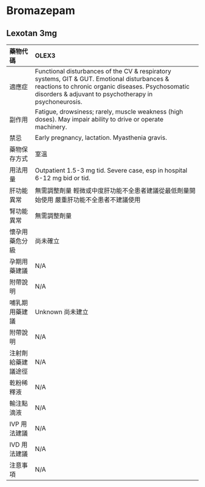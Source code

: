 # Bromazepam

## Lexotan 3mg

| 藥物代碼           | OLEX3                                                                                                                                                                                                      |
|:-------------------|:-----------------------------------------------------------------------------------------------------------------------------------------------------------------------------------------------------------|
| 適應症             | Functional disturbances of the CV & respiratory systems, GIT & GUT. Emotional disturbances & reactions to chronic organic diseases. Psychosomatic disorders & adjuvant to psychotherapy in psychoneurosis. |
| 副作用             | Fatigue, drowsiness; rarely, muscle weakness (high doses). May impair ability to drive or operate machinery.                                                                                               |
| 禁忌               | Early pregnancy, lactation. Myasthenia gravis.                                                                                                                                                             |
| 藥物保存方式       | 室溫                                                                                                                                                                                                       |
| 用法用量           | Outpatient 1.5-3 mg tid. Severe case, esp in hospital 6-12 mg bid or tid.                                                                                                                                  |
| 肝功能異常         | 無需調整劑量  輕微或中度肝功能不全患者建議從最低劑量開始使用 嚴重肝功能不全患者不建議使用                                                                                                                  |
| 腎功能異常         | 無需調整劑量                                                                                                                                                                                               |
| 懷孕用藥危分級     | 尚未確立                                                                                                                                                                                                   |
| 孕期用藥建議       | N/A                                                                                                                                                                                                        |
| 附帶說明           | N/A                                                                                                                                                                                                        |
| 哺乳期用藥建議     | Unknown 尚未建立                                                                                                                                                                                           |
| 附帶說明           | N/A                                                                                                                                                                                                        |
| 注射劑給藥建議途徑 | N/A                                                                                                                                                                                                        |
| 乾粉稀釋液         | N/A                                                                                                                                                                                                        |
| 輸注點滴液         | N/A                                                                                                                                                                                                        |
| IVP 用法建議       | N/A                                                                                                                                                                                                        |
| IVD 用法建議       | N/A                                                                                                                                                                                                        |
| 注意事項           | N/A                                                                                                                                                                                                        |

